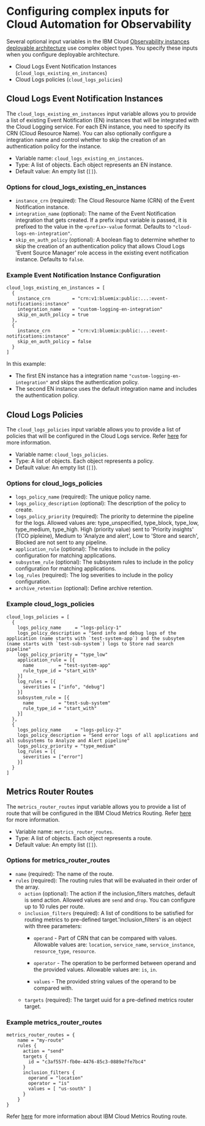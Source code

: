 # Configuring complex inputs for Cloud Automation for Observability

Several optional input variables in the IBM Cloud [Observability instances deployable architecture](https://cloud.ibm.com/catalog#deployable_architecture) use complex object types. You specify these inputs when you configure deployable architecture.

* Cloud Logs Event Notification Instances (`cloud_logs_existing_en_instances`)
* Cloud Logs policies (`cloud_logs_policies`)


## Cloud Logs Event Notification Instances <a name="cloud_logs_existing_en_instances"></a>

The `cloud_logs_existing_en_instances` input variable allows you to provide a list of existing Event Notification (EN) instances that will be integrated with the Cloud Logging service. For each EN instance, you need to specify its CRN (Cloud Resource Name). You can also optionally configure a integration name and control whether to skip the creation of an authentication policy for the instance.

- Variable name: `cloud_logs_existing_en_instances`.
- Type: A list of objects. Each object represents an EN instance.
- Default value: An empty list (`[]`).

### Options for cloud_logs_existing_en_instances

  - `instance_crn` (required): The Cloud Resource Name (CRN) of the Event Notification instance.
  - `integration_name` (optional): The name of the Event Notification integration that gets created. If a prefix input variable is passed, it is prefixed to the value in the `<prefix>-value` format. Defaults to `"cloud-logs-en-integration"`.
  - `skip_en_auth_policy` (optional): A boolean flag to determine whether to skip the creation of an authentication policy that allows Cloud Logs 'Event Source Manager' role access in the existing event notification instance. Defaults to `false`.

### Example Event Notification Instance Configuration

```hcl
cloud_logs_existing_en_instances = [
  {
    instance_crn        = "crn:v1:bluemix:public:...:event-notifications:instance"
    integration_name    = "custom-logging-en-integration"
    skip_en_auth_policy = true
  },
  {
    instance_crn        = "crn:v1:bluemix:public:...:event-notifications:instance"
    skip_en_auth_policy = false
  }
]
```

In this example:
- The first EN instance has a integration name `"custom-logging-en-integration"` and skips the authentication policy.
- The second EN instance uses the default integration name and includes the authentication policy.

## Cloud Logs Policies <a name="cloud_logs_policies"></a>

The `cloud_logs_policies` input variable allows you to provide a list of policies that will be configured in the Cloud Logs service. Refer [here](https://cloud.ibm.com/docs/cloud-logs?topic=cloud-logs-tco-optimizer) for more information.

- Variable name: `cloud_logs_policies`.
- Type: A list of objects. Each object represents a policy.
- Default value: An empty list (`[]`).

### Options for cloud_logs_policies

  - `logs_policy_name` (required): The unique policy name.
  - `logs_policy_description` (optional): The description of the policy to create.
  - `logs_policy_priority` (required): The priority to determine the pipeline for the logs. Allowed values are: type_unspecified, type_block, type_low, type_medium, type_high. High (priority value) sent to 'Priority insights' (TCO pipleine), Medium to 'Analyze and alert', Low to 'Store and search', Blocked are not sent to any pipeline.
  - `application_rule` (optional): The rules to include in the policy configuration for matching applications.
  - `subsystem_rule` (optional): The subsystem rules to include in the policy configuration for matching applications.
  - `log_rules` (required): The log severities to include in the policy configuration.
  - `archive_retention` (optional): Define archive retention.

### Example cloud_logs_policies

```hcl
cloud_logs_policies = [
  {
    logs_policy_name     = "logs-policy-1"
    logs_policy_description = "Send info and debug logs of the application (name starts with `test-system-app`) and the subsytem (name starts with `test-sub-system`) logs to Store nad search pipeline"
    logs_policy_priority = "type_low"
    application_rule = [{
      name         = "test-system-app"
      rule_type_id = "start_with"
    }]
    log_rules = [{
      severities = ["info", "debug"]
    }]
    subsystem_rule = [{
      name         = "test-sub-system"
      rule_type_id = "start_with"
    }]
  },
  {
    logs_policy_name     = "logs-policy-2"
    logs_policy_description = "Send error logs of all applications and all subsystems to Analyze and Alert pipeline"
    logs_policy_priority = "type_medium"
    log_rules = [{
      severities = ["error"]
    }]
  }
]
```

## Metrics Router Routes <a name="metrics_router_routes"></a>

The `metrics_router_routes` input variable allows you to provide a list of route that will be configured in the IBM Cloud Metrics Routing. Refer [here](https://cloud.ibm.com/docs/metrics-router?topic=metrics-router-about) for more information.

- Variable name: `metrics_router_routes`.
- Type: A list of objects. Each object represents a route.
- Default value: An empty list (`[]`).

### Options for metrics_router_routes

  - `name` (required):  The name of the route.
  - `rules` (required): The routing rules that will be evaluated in their order of the array.
    - `action` (optional): The action if the inclusion_filters matches, default is send action. Allowed values are `send` and `drop`. You can configure up to 10 rules per route.
    - `inclusion_filters` (required): A list of conditions to be satisfied for routing metrics to pre-defined target.'inclusion_filters' is an object with three parameters:
        - `operand` - Part of CRN that can be compared with values. Allowable values are: `location`, `service_name`, `service_instance`, `resource_type`, `resource`.

        - `operator` - The operation to be performed between operand and the provided values. Allowable values are: `is`, `in`.

        - `values` - The provided string values of the operand to be compared with.
    - `targets` (required): The target uuid for a pre-defined metrics router target.

### Example metrics_router_routes

```hcl
metrics_router_routes = {
    name = "my-route"
    rules {
      action = "send"
      targets {
        id = "c3af557f-fb0e-4476-85c3-0889e7fe7bc4"
      }
      inclusion_filters {
        operand = "location"
        operator = "is"
        values = [ "us-south" ]
      }
    }
}
```
Refer [here](https://cloud.ibm.com/docs/metrics-router?topic=metrics-router-route_rules_definitions&interface=ui) for more information about IBM Cloud Metrics Routing route.

